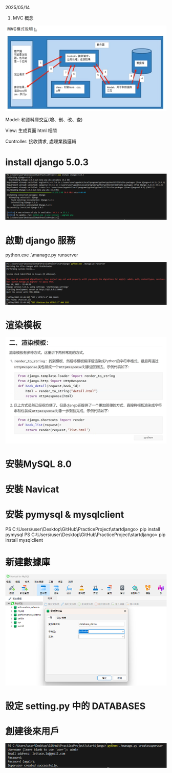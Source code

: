 2025/05/14
1. MVC 概念

![alt text](image.png)

Model: 和資料庫交互(增、刪、改、查)

View: 生成頁面 html 相關

Controller: 接收請求, 處理業務邏輯

# install django 5.0.3

![alt text](image-2.png)

# 啟動 django 服務
python.exe .\manage.py runserver

![alt text](image-3.png)

# 渲染模板

![alt text](image-4.png)

# 安裝MySQL 8.0
# 安裝 Navicat
# 安裝 pymysql & mysqlclient
PS C:\Users\user\Desktop\GitHub\PracticeProject\startdjango> pip install pymysql
PS C:\Users\user\Desktop\GitHub\PracticeProject\startdjango> pip install mysqlclient
# 新建數據庫

![alt text](image-5.png)

# 設定 setting.py 中的 DATABASES

# 創建後來用戶

![alt text](image-6.png)
